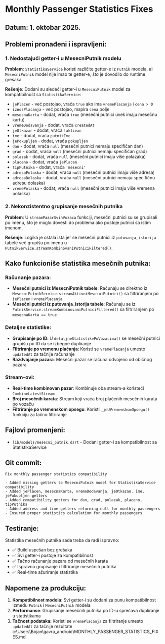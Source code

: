 # Monthly Passenger Statistics Fixes

## Datum: 1. oktobar 2025.

## Problemi pronađeni i ispravljeni:

### 1. Nedostajući getter-i u MesecniPutnik modelu
**Problem**: `StatistikaService` koristi različite getter-e iz `Putnik` modela, ali `MesecniPutnik` model nije imao te getter-e, što je dovodilo do runtime grešaka.

**Rešenje**: Dodani su sledeći getter-i u `MesecniPutnik` model za kompatibilnost sa `StatistikaService`:

- `jePlacen` - već postojao, vraća `true` ako ima `vremePlacanja` i `cena > 0`
- `iznosPlacanja` - već postojao, mapira `cena` polje
- `mesecnaKarta` - dodat, vraća `true` (mesečni putnici uvek imaju mesečnu kartu)
- `vremeDodavanja` - dodat, vraća `createdAt`
- `jeOtkazan` - dodat, vraća `!aktivan`
- `ime` - dodat, vraća `putnikIme`
- `jePokupljen` - dodat, vraća `pokupljen`
- `dan` - dodat, vraća `null` (mesečni putnici nemaju specifičan dan)
- `grad` - dodat, vraća `null` (mesečni putnici nemaju specifičan grad)
- `polazak` - dodat, vraća `null` (mesečni putnici imaju više polazaka)
- `placeno` - dodat, vraća `jePlacen`
- `tipPutnika` - dodat, vraća `'mesecni'`
- `adresaPolaska` - dodat, vraća `null` (mesečni putnici imaju više adresa)
- `adresaDolaska` - dodat, vraća `null` (mesečni putnici nemaju specifičnu adresu dolaska)
- `vremePolaska` - dodat, vraća `null` (mesečni putnici imaju više vremena polaska)

### 2. Nekonzistentno grupisanje mesečnih putnika
**Problem**: U `streamPazarSvihVozaca` funkciji, mesečni putnici su se grupisali po imenu, što je moglo dovesti do problema ako postoje putnici sa istim imenom.

**Rešenje**: Logika je ostala ista jer se mesečni putnici iz `putovanja_istorija` tabele već grupišu po imenu u `PutnikService.streamKombinovaniPutniciFiltered()`.

## Kako funkcioniše statistika mesečnih putnika:

### Računanje pazara:
- **Mesečni putnici iz MesecniPutnik tabele**: Računaju se direktno iz `MesecniPutnikService.streamAktivniMesecniPutnici()` sa filtriranjem po `jePlacen` i `vremePlacanja`
- **Mesečni putnici iz putovanja_istorija tabele**: Računaju se iz `PutnikService.streamKombinovaniPutniciFiltered()` sa filtriranjem po `mesecnaKarta == true`

### Detaljne statistike:
- **Grupisanje po ID**: U `detaljneStatistikePoVozacima()` se mesečni putnici grupišu po ID da se izbegne dupliranje
- **Filtriranje po vremenu plaćanja**: Koristi se `vremePlacanja` umesto `updatedAt` za tačnije računanje
- **Razdvajanje pazara**: Mesečni pazar se računa odvojeno od običnog pazara

### Stream-ovi:
- **Real-time kombinovan pazar**: Kombinuje oba stream-a koristeći `CombineLatestStream`
- **Broj mesečnih karata**: Stream koji vraća broj plaćenih mesečnih karata po vozaču
- **Filtriranje po vremenskom opsegu**: Koristi `_jeUVremenskomOpsegu()` funkciju za tačno filtriranje

## Fajlovi promenjeni:

- `lib/models/mesecni_putnik.dart` - Dodani getter-i za kompatibilnost sa StatistikaService

## Git commit:

```
Fix monthly passenger statistics compatibility

- Added missing getters to MesecniPutnik model for StatistikaService compatibility
- Added jePlacen, mesecnaKarta, vremeDodavanja, jeOtkazan, ime, jePokupljen getters
- Added compatibility getters for dan, grad, polazak, placeno, tipPutnika
- Added address and time getters returning null for monthly passengers
- Ensured proper statistics calculation for monthly passengers
```

## Testiranje:

Statistika mesečnih putnika sada treba da radi ispravno:
- ✅ Build uspešan bez grešaka
- ✅ Svi getter-i postoje za kompatibilnost
- ✅ Tačno računanje pazara od mesečnih karata
- ✅ Ispravno grupisanje i filtriranje mesečnih putnika
- ✅ Real-time ažuriranje statistika

## Napomene za produkciju:

1. **Kompatibilnost modela**: Svi getter-i su dodani za punu kompatibilnost između `Putnik` i `MesecniPutnik` modela
2. **Performanse**: Grupisanje mesečnih putnika po ID-u sprečava dupliranje u statistikama
3. **Tačnost podataka**: Koristi se `vremePlacanja` za filtriranje umesto `updatedAt` za tačnije rezultate</content>
<parameter name="filePath">c:\Users\Bojan\gavra_android\MONTHLY_PASSENGER_STATISTICS_FIXES.md